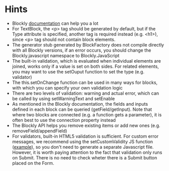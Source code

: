 # Hints

 * Blockly [documentation](https://developers.google.com/blockly/guides/overview) can help you a lot
 * For TextBlock, the &lt;p&gt; tag should be generated by default, but if the Type attribute is specified, another tag is required instead (e.g. &lt;h1&gt;), since &lt;p&gt; tag should not contain block elements.
 * The generator stub generated by BlockFactory does not compile directly with all Blockly versions, if an error occurs, you should change the Blockly.javascript namespace to Blockly.JavaScript
 * The built-in validation, which is evaluated when individual elements are joined, works only if a value is set on both sides. For related elements, you may want to use the setOuput function to set the type (e.g. validator)
 * The this.setOnChange function can be used in many ways for blocks, with which you can specify your own validation logic
 * There are two levels of validation: warning and actual error, which can be called by using setWarningText and setEnable
 * As mentioned in the Blockly documentation, the fields and inputs defined in each block can be queried (getField/getInput). Note that where two blocks are connected (e.g. a function gets a parameter), it is often best to use the connection property instead
 * The Blockly API helps you remove existing items or add new ones (e.g. removeField/appendField)
 * For validators, built-in HTML5 validation is sufficient. For custom error messages, we recommend using the setCustomValidity JS function ([example](https://stackoverflow.com/questions/5272433/how-to-set-custom-validation-messages-for-html-forms)), so you don't need to generate a separate Javascript file. However, it is worth paying attention to the fact that validation only runs on Submit. There is no need to check wheter there is a Submit button placed on the Form.

